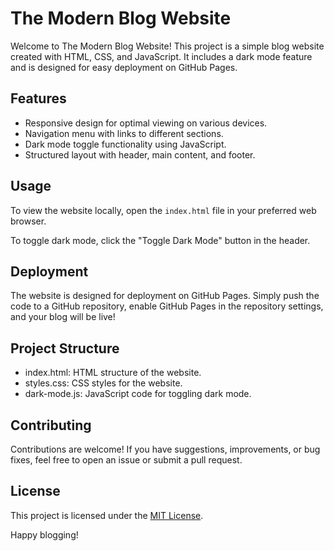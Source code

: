 # The Modern Blog Website

Welcome to The Modern Blog Website! This project is a simple blog website created with HTML, CSS, and JavaScript. It includes a dark mode feature and is designed for easy deployment on GitHub Pages.

## Features

- Responsive design for optimal viewing on various devices.
- Navigation menu with links to different sections.
- Dark mode toggle functionality using JavaScript.
- Structured layout with header, main content, and footer.

## Usage

To view the website locally, open the `index.html` file in your preferred web browser.

To toggle dark mode, click the "Toggle Dark Mode" button in the header.

## Deployment

The website is designed for deployment on GitHub Pages. Simply push the code to a GitHub repository, enable GitHub Pages in the repository settings, and your blog will be live!

## Project Structure

- index.html: HTML structure of the website.
- styles.css: CSS styles for the website.
- dark-mode.js: JavaScript code for toggling dark mode.

## Contributing

Contributions are welcome! If you have suggestions, improvements, or bug fixes, feel free to open an issue or submit a pull request.

## License

This project is licensed under the [MIT License](LICENSE).

Happy blogging!
